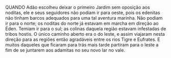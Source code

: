 ﻿QUANDO Adão escolheu deixar o primeiro Jardim sem oposição aos noditas, ele e seus seguidores não podiam ir para oeste, pois os edenitas não tinham barcos adequados para uma tal aventura marinha. Não podiam ir para o norte; os noditas do norte já estavam em marcha em direção ao Éden. Temiam ir para o sul; as colinas daquela região estavam infestadas de tribos hostis. O único caminho aberto era o do leste, e assim viajaram nesta direção para as regiões então agradáveis entre os rios Tigre e Eufrates. E muitos daqueles que ficaram para trás mais tarde partiram para o leste a fim de se juntarem aos adamitas no seu novo lar no vale.